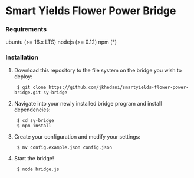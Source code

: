# Smart Yields Flower Power Bridge


### Requirements

ubuntu (>= 16.x LTS)
nodejs (>= 0.12)
npm (*)

### Installation

1. Download this repository to the file system on the bridge you wish to deploy:

		$ git clone https://github.com/jkhedani/smartyields-flower-power-bridge.git sy-bridge

2. Navigate into your newly installed bridge program and install dependencies:

		$ cd sy-bridge
		$ npm install

3. Create your configuration and modify your settings:

		$ mv config.example.json config.json

4. Start the bridge!

		$ node bridge.js
